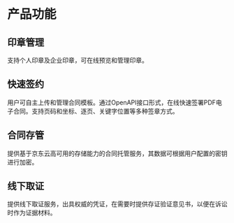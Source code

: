 # 产品功能

## 印章管理

支持个人印章及企业印章，可在线预览和管理印章。

## 快速签约

用户可自主上传和管理合同模板。通过OpenAPI接口形式，在线快速签署PDF电子合同。支持页码和坐标、逐页、关键字位置等多种签章方式。

## 合同存管

提供基于京东云高可用的存储能力的合同托管服务，其数据可根据用户配置的密钥进行加密。

## 线下取证

提供线下取证服务，出具权威的凭证，在需要时提供存证验证意见书，以便在诉讼时作为证据材料。

